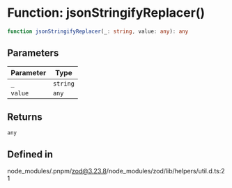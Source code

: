 # Function: jsonStringifyReplacer()

```ts
function jsonStringifyReplacer(_: string, value: any): any
```

## Parameters

| Parameter | Type |
| ------ | ------ |
| `_` | `string` |
| `value` | `any` |

## Returns

`any`

## Defined in

node\_modules/.pnpm/zod@3.23.8/node\_modules/zod/lib/helpers/util.d.ts:21
